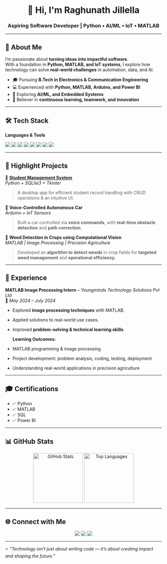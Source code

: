 <h1 align="center">👋 Hi, I'm Raghunath Jillella</h1>
<h3 align="center">Aspiring Software Developer | Python • AI/ML • IoT • MATLAB</h3>

---

## 🚀 About Me  

I’m passionate about **turning ideas into impactful software**.  
With a foundation in **Python, MATLAB, and IoT systems**, I explore how technology can solve **real-world challenges** in automation, data, and AI.  

- 🎓 Pursuing **B.Tech in Electronics & Communication Engineering**  
- 💻 Experienced with **Python, MATLAB, Arduino, and Power BI**  
- 🌱 Exploring **AI/ML, and Embedded Systems**  
- 🎯 Believer in **continuous learning, teamwork, and innovation**  

---

## 🛠️ Tech Stack  

**Languages & Tools**  
<p>
  <img src="https://img.shields.io/badge/Python-3776AB?style=for-the-badge&logo=python&logoColor=white"/>
  <img src="https://img.shields.io/badge/MATLAB-FF8000?style=for-the-badge&logo=mathworks&logoColor=white"/>
  <img src="https://img.shields.io/badge/MySQL-4479A1?style=for-the-badge&logo=mysql&logoColor=white"/>
  <img src="https://img.shields.io/badge/HTML5-E34F26?style=for-the-badge&logo=html5&logoColor=white"/>
  <img src="https://img.shields.io/badge/CSS3-1572B6?style=for-the-badge&logo=css3&logoColor=white"/>
  <img src="https://img.shields.io/badge/PowerBI-F2C811?style=for-the-badge&logo=powerbi&logoColor=black"/>
  <img src="https://img.shields.io/badge/Git-F05032?style=for-the-badge&logo=git&logoColor=white"/>
  <img src="https://img.shields.io/badge/Arduino-00979D?style=for-the-badge&logo=arduino&logoColor=white"/>
</p>

---

## 📂 Highlight Projects  

🔹 **[Student Management System](#)**  
*Python + SQLite3 + Tkinter*  
> A desktop app for efficient student record handling with CRUD operations & an intuitive UI.  

🔹 **Voice-Controlled Autonomous Car**  
*Arduino + IoT Sensors*  
> Built a car controlled via **voice commands**, with **real-time obstacle detection** and **path correction**.  

🔹 **Weed Detection in Crops using Computational Vision**  
*MATLAB | Image Processing | Precision Agriculture*  
> Developed an **algorithm to detect weeds** in crop fields for **targeted weed management** and **operational efficiency**.  


---

## 💼 Experience  

**MATLAB Image Processing Intern** – *Youngminds Technology Solutions Pvt Ltd*  
📅 *May 2024 – July 2024*  
- Explored **image processing techniques** with MATLAB.  
- Applied solutions to real-world use cases.  
- Improved **problem-solving & technical learning skills**.

  **Learning Outcomes:**  
- MATLAB programming & image processing  
- Project development: problem analysis, coding, testing, deployment  
- Understanding real-world applications in precision agriculture    

---

## 🎓 Certifications  

- ✅ Python  
- ✅ MATLAB  
- ✅ SQL
- ✅ Power BI

---

## 📊 GitHub Stats  

<p align="center">
  <img src="https://github-readme-stats.vercel.app/api?username=JILLELLARAGHUNATH&show_icons=true&theme=radical" alt="GitHub Stats" height="160"/>
  <img src="https://github-readme-stats.vercel.app/api/top-langs/?username=JILLELLARAGHUNATH&layout=compact&theme=radical" alt="Top Languages" height="160"/>
</p>

---

## 🌐 Connect with Me  

<p align="center">
  <a href="mailto:jillellaraghunath@gmail.com"><img src="https://img.shields.io/badge/-Email-red?style=for-the-badge&logo=gmail&logoColor=white"></a>
  <a href="https://www.linkedin.com/in/jillella-raghunath-ece-a69555268"><img src="https://img.shields.io/badge/-LinkedIn-blue?style=for-the-badge&logo=linkedin&logoColor=white"></a>
  <a href="https://github.com/JILLELLARAGHUNATH"><img src="https://img.shields.io/badge/-GitHub-black?style=for-the-badge&logo=github&logoColor=white"></a>
</p>

---

⭐ *“Technology isn’t just about writing code — it’s about creating impact and shaping the future.”*
